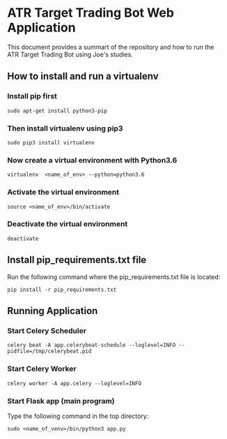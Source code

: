 # ATR Target Trading Bot Web Application

This document provides a summart of the repository and how to run the ATR Target Trading Bot using Joe's studies.

## How to install and run a virtualenv

### Install pip first

`sudo apt-get install python3-pip`

### Then install virtualenv using pip3

`sudo pip3 install virtualenv`

### Now create a virtual environment with Python3.6

`virtualenv  <name_of_env> --python=python3.6`

### Activate the virtual environment

`source <name_of_env>/bin/activate`

### Deactivate the virtual environment

`deactivate`

## Install pip_requirements.txt file

Run the following command where the pip_requirements.txt file is located:

`pip install -r pip_requirements.txt`

## Running Application

### Start Celery Scheduler

`celery beat -A app.celerybeat-schedule --loglevel=INFO --pidfile=/tmp/celerybeat.pid`

### Start Celery Worker

`celery worker -A app.celery --loglevel=INFO`

### Start Flask app (main program)

Type the following command in the top directory:

`sudo <name_of_venv>/bin/python3 app.py`
